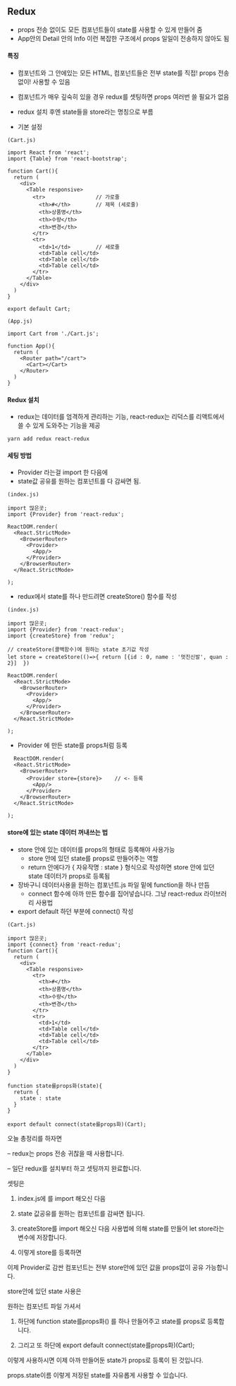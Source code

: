 ## Redux
- props 전송 없이도 모든 컴포넌트들이 state를 사용할 수 있게 만들어 줌
- App안의 Detail 안의 Info 이런 복잡한 구조에서 props 일일이 전송하지 않아도 됨

#### 특징
- <App>컴포넌트와 그 안에있는 모든 HTML, 컴포넌트들은 전부 state를 직접! props 전송없이! 사용할 수 있음
- 컴포넌트가 매우 깊숙히 있을 경우 redux를 셋팅하면 props 여러번 쓸 필요가 없음
- redux 설치 후엔 state들을 store라는 명칭으로 부름

- 기본 설정
```
(Cart.js)

import React from 'react';
import {Table} from 'react-bootstrap';

function Cart(){
  return (
    <div>
      <Table responsive>
        <tr>                // 가로줄
          <th>#</th>        // 제목 (세로줄)
          <th>상품명</th>
          <th>수량</th>
          <th>변경</th>
        </tr>
        <tr>
          <td>1</td>        // 세로줄
          <td>Table cell</td>
          <td>Table cell</td>
          <td>Table cell</td>
        </tr>
      </Table>
    </div>
  )
}

export default Cart;

(App.js)

import Cart from './Cart.js';

function App(){
  return (
    <Router path="/cart">
      <Cart></Cart>
    </Router>
  )
}
```

#### Redux 설치
- redux는 데이터를 엄격하게 관리하는 기능, react-redux는 리덕스를 리액트에서 쓸 수 있게 도와주는 기능을 제공
```
yarn add redux react-redux
```

#### 세팅 방법
- Provider 라는걸 import 한 다음에 
- state값 공유를 원하는 컴포넌트를 다 감싸면 됨.

```
(index.js)

import 많은곳;
import {Provider} from 'react-redux';

ReactDOM.render(
  <React.StrictMode>
    <BrowserRouter>
      <Provider>
        <App/>
      </Provider>
    </BrowserRouter>
  </React.StrictMode>

);
```

- redux에서 state를 하나 만드려면 createStore() 함수를 작성
```
(index.js)

import 많은곳;
import {Provider} from 'react-redux';
import {createStore} from 'redux';

// createStore(콜백함수)에 원하는 state 초기값 작성
let store = createStore(()=>{ return [{id : 0, name : '멋진신발', quan : 2}]  })

ReactDOM.render(
  <React.StrictMode>
    <BrowserRouter>
      <Provider>
        <App/>
      </Provider>
    </BrowserRouter>
  </React.StrictMode>

);
```

- Provider 에 만든 state를 props처럼 등록
```
  ReactDOM.render(
  <React.StrictMode>
    <BrowserRouter>
      <Provider store={store}>    // <- 등록
        <App/>
      </Provider>
    </BrowserRouter>
  </React.StrictMode>

);
```

#### store에 있는 state 데이터 꺼내쓰는 법
- store 안에 있는 데이터를 props의 형태로 등록해야 사용가능
  - store 안에 있던 state를 props로 만들어주는 역할
  - return 안에다가 { 자유작명 : state } 형식으로 작성하면 store 안에 있던 state 데이터가 props로 등록됨
- 장바구니 데이터사용을 원하는 컴포넌트.js 파일 밑에 function을 하나 만듬
  - connect 함수에 아까 만든 함수를 집어넣습니다. 그냥 react-redux 라이브러리 사용법
- export default 하던 부분에 connect() 작성
```
(Cart.js)

import 많은곳;
import {connect} from 'react-redux';
function Cart(){
  return (
    <div>
      <Table responsive>
        <tr>
          <th>#</th>
          <th>상품명</th>
          <th>수량</th>
          <th>변경</th>
        </tr>
        <tr>
          <td>1</td>
          <td>Table cell</td>
          <td>Table cell</td>
          <td>Table cell</td>
        </tr>
      </Table>
    </div>
  )
}

function state를props화(state){
  return {
    state : state
  }
}

export default connect(state를props화)(Cart);
```

오늘 총정리를 하자면

– redux는 props 전송 귀찮을 때 사용합니다.

– 일단 redux를 설치부터 하고 셋팅까지 완료합니다.

 

셋팅은

1. index.js에 <Provider>를 import 해오신 다음

2. state 값공유를 원하는 컴포넌트를 감싸면 됩니다.

3. createStore를 import 해오신 다음 사용법에 의해 state를 만들어 let store라는 변수에 저장합니다.

4. <Provider store={store}> 이렇게 store를 등록하면

이제 Provider로 감싼 컴포넌트는 전부 store안에 있던 값을 props없이 공유 가능합니다.

 

 

store안에 있던 state 사용은

원하는 컴포넌트 파일 가셔서

1. 하단에 function state를props화() 를 하나 만들어주고 state를 props로 등록합니다.

2. 그리고 또 하단에 export default connect(state를props화)(Cart); 

이렇게 사용하시면 이제 아까 만들어둔 state가 props로 등록이 된 것입니다. 

props.state이름 이렇게 저장된 state를 자유롭게 사용할 수 있습니다.






